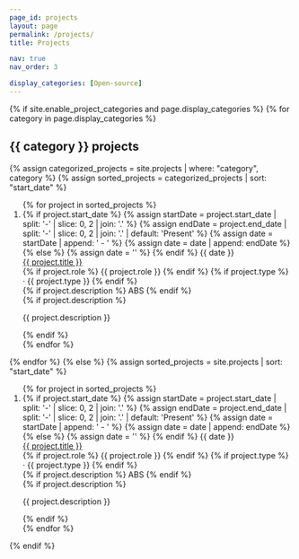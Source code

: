 ```yaml
---
page_id: projects
layout: page
permalink: /projects/
title: Projects

nav: true
nav_order: 3

display_categories: [Open-source]
---
```


<div class="publications">
{% if site.enable_project_categories and page.display_categories %}
<!-- Display categorized projects -->
  {% for category in page.display_categories %}
    <h2 id="{{ category }}-projects"> {{ category }} projects </h2>
    {% assign categorized_projects = site.projects | where: "category", category %}
    {% assign sorted_projects = categorized_projects | sort: "start_date" %}
    <ol class="bibliography">
      {% for project in sorted_projects %}
        <li>
          <div class="row">
            <div class="col-xs-2 cl-sm-2 col-md-2 text-center abbr">
              {% if project.start_date %}
                {% assign startDate = project.start_date | split: '-' | slice: 0, 2 | join: '.' %}
                {% assign endDate = project.end_date | split: '-' | slice: 0, 2 | join: '.' | default: 'Present' %}
                {% assign date = startDate | append: ' - ' %}
                {% assign date = date | append: endDate %}
              {% else %}
                {% assign date = '' %}
              {% endif %}
              <abbr class="badge">{{ date }}</abbr>
            </div>
            <div class="col-xs-10 cl-sm-10 col-md-10 mt-2 mt-md-0">
              <div class="title font-weight-bold ml-1 ml-md-4">
                <a href="{{ project.url }}">{{ project.title }}</a>
              </div>
              <div class="periodical ml-1 ml-md-4">
                {% if project.role %} {{ project.role }} {% endif %}
                {% if project.type %} &middot; {{ project.type }} {% endif %}
              </div>
              <div class="links ml-1 ml-md-4">
                {% if project.description %}
                  <a class="abstract btn btn-sm z-depth-0" role="button">ABS</a>
                {% endif %}
              </div>
              {% if project.description %}
                <!-- Hidden abstract block -->
                <div class="abstract hidden ml-1 ml-md-4">
                  <p>{{ project.description }}</p>
                </div>
              {% endif %}
            </div>
          </div>
        </li>
      {% endfor %}
    </ol>
  {% endfor %}
{% else %}
<!-- Display projects without categories -->
  {% assign sorted_projects = site.projects | sort: "start_date" %}
  <ol class="bibliography">
    {% for project in sorted_projects %}
      <li>
        <div class="row">
          <div class="col-xs-2 cl-sm-2 col-md-2 text-center abbr">
            {% if project.start_date %}
              {% assign startDate = project.start_date | split: '-' | slice: 0, 2 | join: '.' %}
              {% assign endDate = project.end_date | split: '-' | slice: 0, 2 | join: '.' | default: 'Present' %}
              {% assign date = startDate | append: ' - ' %}
              {% assign date = date | append: endDate %}
            {% else %}
              {% assign date = '' %}
            {% endif %}
            <abbr class="badge">{{ date }}</abbr>
          </div>
          <div class="col-xs-10 cl-sm-10 col-md-10 mt-2 mt-md-0">
            <div class="title font-weight-bold ml-1 ml-md-4">
              <a href="{{ project.url }}">{{ project.title }}</a>
            </div>
            <div class="periodical ml-1 ml-md-4">
              {% if project.role %} {{ project.role }} {% endif %}
              {% if project.type %} &middot; {{ project.type }} {% endif %}
            </div>
          </div>
          <div class="links ml-1 ml-md-4">
            {% if project.description %}
              <a class="abstract btn btn-sm z-depth-0" role="button">ABS</a>
            {% endif %}
          </div>
          {% if project.description %}
            <!-- Hidden abstract block -->
            <div class="abstract hidden ml-1 ml-md-4">
              <p>{{ project.description }}</p>
            </div>
          {% endif %}
        </div>
      </li>
    {% endfor %}
  </ol>
{% endif %}
</div>
